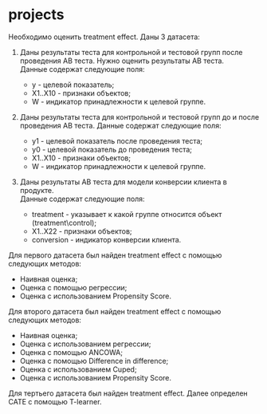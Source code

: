 # projects  

Необходимо оценить treatment effect. Даны 3 датасета:  
                                       
1. Даны результаты теста для контрольной и тестовой групп после проведения AB теста. Нужно оценить результаты AB теста.  
   Данные содержат следующие поля:  
   * y -  целевой показатель;
   * X1..X10 - признаки объектов;
   * W - индикатор принадлежности к целевой группе.

2. Даны результаты теста для контрольной и тестовой групп до и после проведения AB теста.
   Данные содержат следующие поля:
   * y1 -  целевой показатель после проведения теста;  
   * y0 -  целевой показатель до  проведения теста;  
   * X1..X10 - признаки объектов;  
   * W - индикатор принадлежности к целевой группе.  

3. Даны результаты AB теста для модели конверсии клиента в продукте.  
   Данные содержат следующие поля:  
   * treatment - указывает к какой группе относится объект (treatment\control);  
   * X1..X22 - признаки объектов;  
   * conversion - индикатор конверсии клиента.   

Для первого датасета был найден treatment effect с помощью следующих методов:
* Наивная оценка;   
* Оценка с помощью регрессии;  
* Оценка с использованием Propensity Score.  


Для второго датасета был найден treatment effect с помощью следующих методов:
* Наивная оценка;  
* Оценка с использованием регрессии;  
* Оценка с помощью ANCOWA;  
* Оценка с помощью Difference in difference;  
* Оценка с использованием Cuped;  
* Оценка с использованием Propensity Score.  


Для тертьего датасета был найден treatment effect. Далее определен САТЕ с помощью T-learner.

